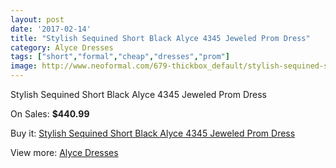 ```yaml
---
layout: post
date: '2017-02-14'
title: "Stylish Sequined Short Black Alyce 4345 Jeweled Prom Dress"
category: Alyce Dresses
tags: ["short","formal","cheap","dresses","prom"]
image: http://www.neoformal.com/679-thickbox_default/stylish-sequined-short-black-alyce-4345-jeweled-prom-dress.jpg
---
```

Stylish Sequined Short Black Alyce 4345 Jeweled Prom Dress

On Sales: **$440.99**
<a href="https://www.neoformal.com/en/alyce-dresses/242-stylish-sequined-short-black-alyce-4345-jeweled-prom-dress.html"><amp-img layout="responsive" width="600" height="600" src="//www.neoformal.com/679-thickbox_default/stylish-sequined-short-black-alyce-4345-jeweled-prom-dress.jpg" alt="Stylish Sequined Short Black Alyce 4345 Jeweled Prom Dress 0" /></a>
<a href="https://www.neoformal.com/en/alyce-dresses/242-stylish-sequined-short-black-alyce-4345-jeweled-prom-dress.html"><amp-img layout="responsive" width="600" height="600" src="//www.neoformal.com/681-thickbox_default/stylish-sequined-short-black-alyce-4345-jeweled-prom-dress.jpg" alt="Stylish Sequined Short Black Alyce 4345 Jeweled Prom Dress 1" /></a>
<a href="https://www.neoformal.com/en/alyce-dresses/242-stylish-sequined-short-black-alyce-4345-jeweled-prom-dress.html"><amp-img layout="responsive" width="600" height="600" src="//www.neoformal.com/680-thickbox_default/stylish-sequined-short-black-alyce-4345-jeweled-prom-dress.jpg" alt="Stylish Sequined Short Black Alyce 4345 Jeweled Prom Dress 2" /></a>

Buy it: [Stylish Sequined Short Black Alyce 4345 Jeweled Prom Dress](https://www.neoformal.com/en/alyce-dresses/242-stylish-sequined-short-black-alyce-4345-jeweled-prom-dress.html "Stylish Sequined Short Black Alyce 4345 Jeweled Prom Dress")

View more: [Alyce Dresses](https://www.neoformal.com/en/3-alyce-dresses "Alyce Dresses")